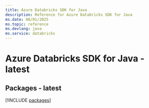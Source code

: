 ```yaml
---
title: Azure Databricks SDK for Java
description: Reference for Azure Databricks SDK for Java
ms.date: 08/01/2025
ms.topic: reference
ms.devlang: java
ms.service: databricks
---
```

# Azure Databricks SDK for Java - latest
## Packages - latest
[!INCLUDE [packages](databricks-index.md)]